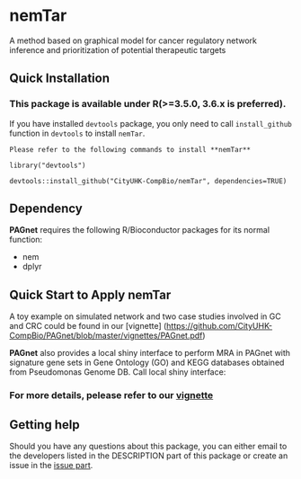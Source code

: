 # nemTar
A method based on graphical model for cancer regulatory network inference and prioritization of potential therapeutic targets
## Quick Installation

### This package is available under R(>=3.5.0, 3.6.x is preferred).

If you have installed `devtools` package, you only need to call `install_github` function in `devtools` to install `nemTar`.

```
Please refer to the following commands to install **nemTar**

library("devtools")

devtools::install_github("CityUHK-CompBio/nemTar", dependencies=TRUE)

```

## Dependency

**PAGnet** requires the following R/Bioconductor packages for its normal function:

- nem
- dplyr

## Quick Start to Apply **nemTar**

A toy example on simulated network and two case studies involved in GC and CRC could be found in our [vignette] (https://github.com/CityUHK-CompBio/PAGnet/blob/master/vignettes/PAGnet.pdf)

**PAGnet** also provides a local shiny interface to perform MRA in PAGnet with signature gene sets in Gene Ontology (GO) and KEGG databases obtained from Pseudomonas Genome DB.
Call local shiny interface:

### For more details, pelease refer to our [vignette](https://github.com/CityUHK-CompBio/PAGnet/blob/master/vignettes/PAGnet.pdf)

## Getting help

Should you have any questions about this package, you can either email to the developers listed in the DESCRIPTION part of this package or create an issue in the [issue part](https://github.com/CityUHK-CompBio/PAGnet/issues).
